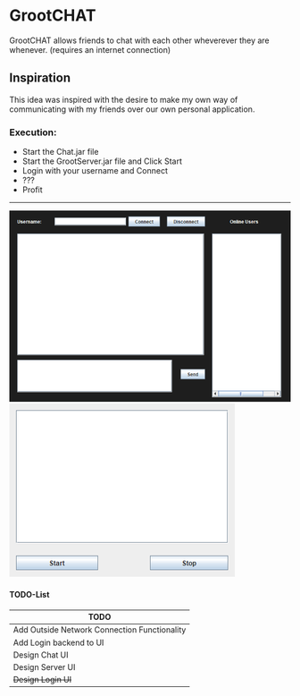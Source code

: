 # GrootCHAT
GrootCHAT allows friends to chat with each other wheverever they are whenever. (requires an internet connection)
## Inspiration
This idea was inspired with the desire to make my own way of communicating with my friends over our own personal application.

### Execution:
+ Start the Chat.jar file
+ Start the GrootServer.jar file and Click Start
+ Login with your username and Connect
+ ???
+ Profit
***
![ChatGUI](https://github.com/basuamlk/GrootCHAT/blob/master/GrootChatGUI.png "GrootChatGUI")
![GrootServer](https://github.com/basuamlk/GrootCHAT/blob/master/GrootServerGUI.png "GrootServer")

#### TODO-List
TODO |
--- |
Add Outside Network Connection Functionality |
Add Login backend to UI |
Design Chat UI |
Design Server UI |
~~Design Login UI~~ |
